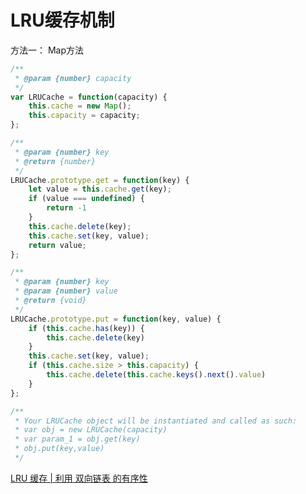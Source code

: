 # LRU缓存机制

方法一： Map方法

```js
/**
 * @param {number} capacity
 */
var LRUCache = function(capacity) {
    this.cache = new Map();
    this.capacity = capacity;
};

/** 
 * @param {number} key
 * @return {number}
 */
LRUCache.prototype.get = function(key) {
    let value = this.cache.get(key);
    if (value === undefined) {
        return -1
    }
    this.cache.delete(key);
    this.cache.set(key, value);
    return value;
};

/** 
 * @param {number} key 
 * @param {number} value
 * @return {void}
 */
LRUCache.prototype.put = function(key, value) {
    if (this.cache.has(key)) {
        this.cache.delete(key)
    }
    this.cache.set(key, value);
    if (this.cache.size > this.capacity) {
        this.cache.delete(this.cache.keys().next().value)
    }
};

/**
 * Your LRUCache object will be instantiated and called as such:
 * var obj = new LRUCache(capacity)
 * var param_1 = obj.get(key)
 * obj.put(key,value)
 */
```

[LRU 缓存 | 利用 双向链表 的有序性](https://leetcode-cn.com/problems/lru-cache/solution/bu-yong-yu-yan-nei-jian-de-map-gua-dang-feng-zhuan/)